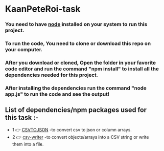 # KaanPeteRoi-task

### You need to have [node] installed on your system to run this project.

### To run the code, You need to clone or download this repo on your computer.

### After you download or cloned, Open the folder in your favorite code editor and run the command "npm install" to install all the dependencies needed for this project.

### After installing the dependencies run the command "node app.js" to run the code and see the output!

## List of dependencies/npm packages used for this task :-

- 1 👉 [CSVTOJSON] -to convert csv to json or column arrays.
- 2 👉 [csv-writer] -to convert objects/arrays into a CSV string or write them into a file.

[csvtojson]: https://www.npmjs.com/package/csvtojson
[csv-writer]: https://www.npmjs.com/package/csv-writer
[node]: https://nodejs.org/en/
